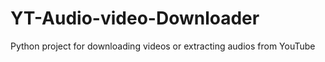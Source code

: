 # YT-Audio-video-Downloader
Python project for downloading videos or extracting audios from YouTube 
